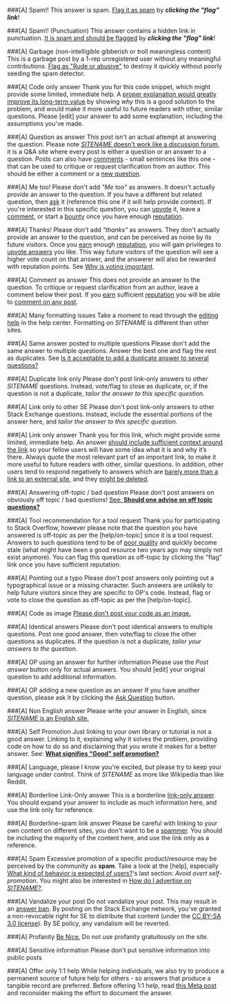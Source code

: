 ###[A] Spam!!
This answer is spam. [Flag it as spam](//meta.stackexchange.com/a/58035/206345) by ***clicking the "flag" link***!

###[A] Spam!! (Punctuation)
This answer contains a hidden link in punctuation. [It is spam and should be flagged](//meta.stackexchange.com/a/58035/206345) by ***clicking the "flag" link***!

###[A] Garbage (non-intelligible gibberish or troll meaningless content)
This is a garbage post by a 1-rep unregistered user without any meaningful contributions. [Flag as "Rude or abusive"](//meta.stackexchange.com/a/58035/206345) to destroy it quickly without poorly seeding the spam detector.

###[A] Code only answer
Thank you for this code snippet, which might provide some limited, immediate help. A [proper explanation would greatly improve its long-term value](//meta.stackexchange.com/q/114762/206345) by showing _why_ this is a good solution to the problem, and would make it more useful to future readers with other, similar questions. Please [edit] your answer to add some explanation, including the assumptions you've made.

###[A] Question as answer
This post isn't an actual attempt at answering the question. Please note [$SITENAME$ doesn't work like a discussion forum](//$SITEURL$/about), it is a Q&A site where every post is either a question or an answer to a question. Posts can also have [comments](//$SITEURL$/help/privileges/comment) - small sentences like this one - that can be used to critique or request clarification from an author. This should be either a comment or a [new question](//$SITEURL$/questions/ask).

###[A] Me too!
Please don't add *"Me too"* as answers. It doesn't actually provide an answer to the question. If you have a different but related question, then [ask](//$SITEURL$/questions/ask) it (reference this one if it will help provide context). If you're interested in this specific question, you can [upvote](//$SITEURL$/help/privileges/vote-up) it, leave a [comment](//$SITEURL$/help/privileges/comment), or start a [bounty](//$SITEURL$/help/privileges/set-bounties) once you have enough [reputation](//$SITEURL$/help/whats-reputation).

###[A] Thanks!
Please don't add _"thanks"_ as answers. They don't actually provide an answer to the question, and can be perceived as noise by its future visitors. Once you [earn](//meta.stackoverflow.com/q/146472) enough [reputation](//$SITEURL$/help/whats-reputation), you will gain privileges to [upvote answers](//$SITEURL$/help/privileges/vote-up) you like. This way future visitors of the question will see a higher vote count on that answer, and the answerer will also be rewarded with reputation points. See [Why is voting important](//$SITEURL$/help/why-vote).

###[A] Comment as answer
This does not provide an answer to the question. To critique or request clarification from an author, leave a comment below their post. If you [earn](//meta.stackoverflow.com/q/146472) sufficient [reputation](//$SITEURL$/help/whats-reputation) you will be able to [comment on any post](//$SITEURL$/help/privileges/comment).

###[A] Many formatting issues
Take a moment to read through the [editing help](//$SITEURL$/editing-help) in the help center. Formatting on $SITENAME$ is different than other sites.

###[A] Same answer posted to multiple questions
Please don't add the same answer to multiple questions. Answer the best one and flag the rest as duplicates. See [Is it acceptable to add a duplicate answer to several questions?](//meta.stackexchange.com/q/104227/206345)

###[A] Duplicate link only
Please don't post link-only answers to other $SITENAME$ questions. Instead, vote/flag to close as duplicate, or, if the question is not a duplicate, *tailor the answer to this specific question.*

###[A] Link only to other SE
Please don't post link-only answers to other Stack Exchange questions. Instead, include the essential portions of the answer here, and *tailor the answer to this specific question.*

###[A] Link only answer
Thank you for this link, which might provide some limited, immediate help. An answer [should include sufficient context around the link](//meta.stackoverflow.com/a/8259) so your fellow users will have some idea what it is and why it’s there. Always quote the most relevant part of an important link, to make it more useful to future readers with other, similar questions. In addition, other users tend to respond negatively to answers which are [barely more than a link to an external site](//meta.stackexchange.com/q/225370), and they [might be deleted](help/deleted-answers).

###[A] Answering off-topic / bad question
Please don't post answers on obviously off topic / bad questions! [See: **Should one advise on off topic questions?**](//meta.stackoverflow.com/q/276572)

###[A] Tool recommendation for a tool request
Thank you for participating to Stack Overflow, however please note that the question you have answered is off-topic as per the [help/on-topic] since it is a tool request. Answers to such questions tend to be of [poor quality](//meta.stackexchange.com/a/8259) and quickly become stale (what might have been a good resource two years ago may simply not exist anymore). You can flag this question as off-topic by clicking the "flag" link once you have sufficient reputation.

###[A] Pointing out a typo
Please don't post answers only pointing out a typographical issue or a missing character. Such answers are unlikely to help future visitors since they are specific to OP's code. Instead, flag or vote to close the question as off-topic as per the [help/on-topic].

###[A] Code as image
[Please don't post your code as an image.](//meta.stackoverflow.com/q/285551)

###[A] Identical answers
Please don't post identical answers to multiple questions. Post one good answer, then vote/flag to close the other questions as duplicates. If the question is not a duplicate, *tailor your answers to the question.*

###[A] OP using an answer for further information
Please use the *Post answer* button only for actual answers. You should [edit] your original question to add additional information.

###[A] OP adding a new question as an answer
If you have another question, please ask it by clicking the [Ask Question](//$SITEURL$/questions/ask) button.

###[A] Non English answer
Please write your answer in English, since [$SITENAME$ is an English site.](//meta.stackexchange.com/q/13676)

###[A] Self Promotion
Just linking to your own library or tutorial is not a good answer. Linking to it, explaining why it solves the problem, providing code on how to do so and disclaiming that you wrote it makes for a better answer. See: [**What signifies “Good” self promotion?**](//meta.stackexchange.com/q/182212)

###[A] Language, please
I know you're excited, but please try to keep your language under control. Think of $SITENAME$ as more like Wikipedia than like Reddit.

###[A] Borderline Link-Only answer
This is a borderline [link-only answer](//meta.stackexchange.com/q/8231). You should expand your answer to include as much information here, and use the link only for reference.

###[A] Borderline-spam link answer
Please be careful with linking to your own content on different sites, you don't want to be a [spammer](//$SITEURL$/help/promotion). You should be including the majority of the content here, and use the link only as a reference.

###[A] Spam
Excessive promotion of a specific product/resource may be perceived by the community as **spam**. Take a look at the [help], especially [What kind of behavior is expected of users?](//$SITEURL$/help/behavior)'s last section: _Avoid overt self-promotion_. You might also be interested in [How do I advertise on $SITENAME$?](//$SITEURL$/help/advertising).

###[A] Vandalize your post
Do not vandalize your post. This may result in an [answer ban](//$SITEURL$/help/answer-bans). By posting on the Stack Exchange network, you've granted a non-revocable right for SE to distribute that content (under the [CC BY-SA 3.0 license](//creativecommons.org/licenses/by-sa/3.0/)).  By SE policy, any vandalism will be reverted.

###[A] Profanity
[Be Nice.](//$SITEURL$/help/be-nice) Do not use profanity gratuitously on the site.

###[A] Sensitive information
Please don't put sensitive information into public posts

###[A] Offer only 1:1 help
While helping individuals, we also try to produce a permanent source of future help for others - so answers that produce a tangible record are preferred. Before offering 1:1 help, read [this Meta post](//meta.stackoverflow.com/q/280603/1677912) and reconsider making the effort to document the answer. 

